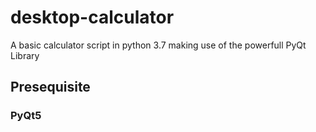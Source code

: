 ﻿# desktop-calculator
A basic calculator script in python 3.7 making use of the powerfull PyQt Library

## Presequisite
### PyQt5
